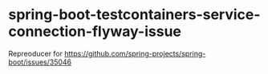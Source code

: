 # spring-boot-testcontainers-service-connection-flyway-issue

Repreoducer for https://github.com/spring-projects/spring-boot/issues/35046
